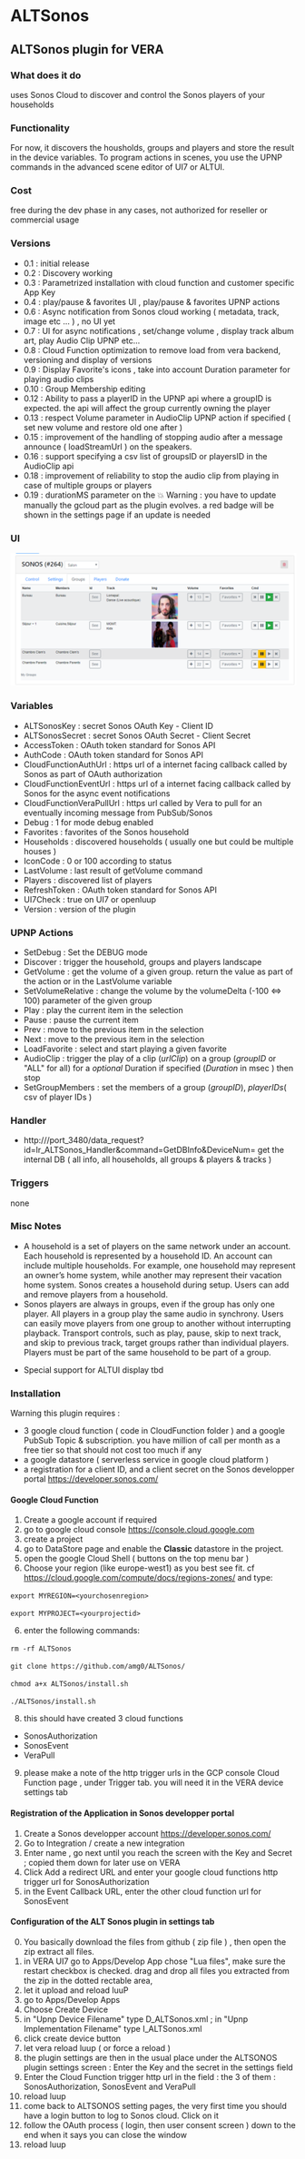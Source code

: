 # ALTSonos
## ALTSonos plugin for VERA

### What does it do
uses Sonos Cloud to discover and control the Sonos players of your households

### Functionality
For now, it discovers the housholds, groups and players and store the result in the device variables.
To program actions in scenes, you use the UPNP commands in the advanced scene editor of UI7 or ALTUI.

### Cost
free during the dev phase
in any cases, not authorized for reseller or commercial usage

### Versions
- 0.1 : initial release
- 0.2 : Discovery working
- 0.3 : Parametrized installation with cloud function and customer specific App Key
- 0.4 : play/pause & favorites UI , play/pause & favorites UPNP actions
- 0.6 : Async notification from Sonos cloud working ( metadata, track, image etc ... ) , no UI yet
- 0.7 : UI for async notifications , set/change volume , display track album art, play Audio Clip UPNP etc...
- 0.8 : Cloud Function optimization to remove load from vera backend, versioning and display of versions
- 0.9 : Display Favorite's icons , take into account Duration parameter for playing audio clips
- 0.10 : Group Membership editing
- 0.12 : Ability to pass a playerID in the UPNP api where a groupID is expected. the api will affect the group currently owning the player
- 0.13 : respect Volume parameter in AudioClip UPNP action if specified ( set new volume and restore old one after )
- 0.15 : improvement of the handling of stopping audio after a message announce ( loadStreamUrl ) on the speakers.
- 0.16 : support specifying a csv list of groupsID or playersID in the AudioClip api
- 0.18 : improvement of reliability to stop the audio clip from playing in case of multiple groups or players
- 0.19 : durationMS parameter on the 
:boom: Warning : you have to update manually the gcloud part as the plugin evolves. a red badge will be shown in the settings page if an update is needed

### UI
![Group Play Control User interface](https://raw.githubusercontent.com/amg0/ALTSonos/master/Doc/UI.PNG)

### Variables
- ALTSonosKey : secret Sonos OAuth Key - Client ID
- ALTSonosSecret : secret Sonos OAuth Secret - Client Secret
- AccessToken : OAuth token standard for Sonos API
- AuthCode : OAuth token standard for Sonos API
- CloudFunctionAuthUrl : https url of a internet facing callback called by Sonos as part of OAuth authorization
- CloudFunctionEventUrl : https url of a internet facing callback called by Sonos for the async event notifications
- CloudFunctionVeraPullUrl : https url called by Vera to pull for an eventually incoming message from PubSub/Sonos
- Debug : 1 for mode debug enabled
- Favorites : favorites of the Sonos household
- Households : discovered households ( usually one but could be multiple houses )
- IconCode : 0 or 100 according to status
- LastVolume : last result of getVolume command
- Players : discovered list of players
- RefreshToken : OAuth token standard for Sonos API
- UI7Check : true on UI7 or openluup
- Version : version of the plugin

### UPNP Actions
- SetDebug : Set the DEBUG mode
- Discover : trigger the household, groups and players landscape
- GetVolume : get the volume of a given group. return the value as part of the action or in the LastVolume variable
- SetVolumeRelative : change the volume by the volumeDelta (-100 <=> 100) parameter of the given group
- Play : play the current item in the selection
- Pause : pause the current item
- Prev : move to the previous item in the selection
- Next : move to the previous item in the selection
- LoadFavorite : select and start playing a given favorite
- AudioClip : trigger the play of a clip (*urlClip*) on a group (*groupID* or "ALL" for all) for a *optional* Duration if specified (*Duration* in msec ) then stop
- SetGroupMembers : set the members of a group (*groupID*), *playerIDs*( csv of player IDs )

### Handler
- http://<ip>/port_3480/data_request?id=lr_ALTSonos_Handler&command=GetDBInfo&DeviceNum=<devnum>
get the internal DB ( all info, all households, all groups & players & tracks )

### Triggers
none

### Misc Notes
- A household is a set of players on the same network under an account. Each household is represented by a household ID. An account can include multiple households. For example, one household may represent an owner’s home system, while another may represent their vacation home system. Sonos creates a household during setup. Users can add and remove players from a household.
- Sonos players are always in groups, even if the group has only one player. All players in a group play the same audio in synchrony. Users can easily move players from one group to another without interrupting playback. Transport controls, such as play, pause, skip to next track, and skip to previous track, target groups rather than individual players. Players must be part of the same household to be part of a group.

* Special support for ALTUI display
tbd

### Installation
Warning this plugin requires :
- 3 google cloud function ( code in CloudFunction folder ) and a google PubSub Topic & subscription.  you have million of call per month as a free tier so that should not cost too much if any
- a google datastore ( serverless service in google cloud platform )
- a registration for a client ID, and a client secret on the Sonos developper portal https://developer.sonos.com/

#### Google Cloud Function
1. Create a google account if required
2. go to google cloud console https://console.cloud.google.com
3. create a project
4. go to DataStore page and enable the **Classic** datastore in the project.
4. open the google Cloud Shell ( buttons on the top menu bar )
5. Choose your region (like europe-west1) as you best see fit. cf https://cloud.google.com/compute/docs/regions-zones/ and type:

`export MYREGION=<yourchosenregion>`

`export MYPROJECT=<yourprojectid>`

6. enter the following commands:

`rm -rf ALTSonos`

`git clone https://github.com/amg0/ALTSonos/`

`chmod a+x ALTSonos/install.sh`

`./ALTSonos/install.sh`

8. this should have created 3 cloud functions
- SonosAuthorization
- SonosEvent
- VeraPull

9. please make a note of the http trigger urls in the GCP console Cloud Function page , under Trigger tab. you will need it in the VERA device settings tab


#### Registration of the Application in Sonos developper portal
1. Create a Sonos developper account https://developer.sonos.com/
2. Go to Integration / create a new integration
3. Enter name , go next until you reach the screen with the Key and Secret ; copied them down for later use on VERA
4. Click Add a redirect URL and enter your google cloud functions http trigger url for SonosAuthorization
5. in the Event Callback URL, enter the other cloud function url for SonosEvent

#### Configuration of the ALT Sonos plugin in settings tab
0. You basically download the files from github ( zip file ) , then open the zip  extract all files.  
1. in VERA UI7 go to Apps/Develop App chose "Lua files", make sure the restart checkbox is checked.  drag and drop all files you extracted from the zip in the dotted rectable area,  
2. let it upload and reload luuP
3. go to Apps/Develop Apps
4. Choose Create Device
5. in "Upnp Device Filename" type D_ALTSonos.xml ; in "Upnp Implementation Filename" type I_ALTSonos.xml
6. click create device button
7. let vera reload luup ( or force a reload )
8. the plugin settings are then in the usual place under the ALTSONOS plugin settings screen : Enter the Key and the secret in the settings field
9. Enter the Cloud Function trigger http url in the field : the 3 of them : SonosAuthorization, SonosEvent and VeraPull
10. reload luup
11. come back to ALTSONOS setting pages,  the very first time you should have a login button to log to Sonos cloud. Click on it
12. follow the OAuth process ( login, then user consent screen ) down to the end when it says you can close the window
13. reload luup

